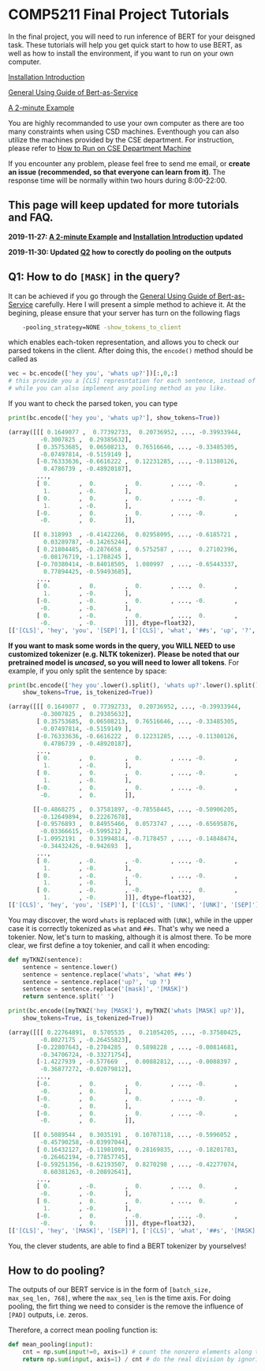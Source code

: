 # COMP5211 Final Project Tutorials

In the final project, you will need to run inference of BERT for your deisgned
task. These tutorials will help you get quick start to how to use BERT, as well
as how to install the environment, if you want to run on your own computer.

[Installation Introduction](Bert-as-Service_Install.md)

[General Using Guide of Bert-as-Service](https://github.com/hanxiao/bert-as-service#book-tutorial)

[A 2-minute Example](application.md)

You are highly recommanded to use your own computer as there are too many constraints
when using CSD machines. Eventhough you can also utilize the machines provided by the 
CSE department. For instruction, please refer to 
[How to Run on CSE Department Machine](cse_lab_machine.md)

<!-- **Don't forget to register your group at [this link](http://bit.ly/comp5211group)** -->

If you encounter any problem, please feel free to send me email, or **create an 
issue (recommended, so that everyone can learn from it)**. The response time will be normally within two hours during 8:00-22:00.

This page will keep updated for more tutorials and FAQ.
----

**2019-11-27: [A 2-minute Example](application.md) and [Installation Introduction](Bert-as-Service_Install.md) updated**

**2019-11-30: Updated [Q2](#how-to-do-pooling?) how to corectly do pooling on the outputs**

## Q1: How to do `[MASK]` in the query?

It can be achieved if you go through the [General Using Guide of Bert-as-Service](https://github.com/hanxiao/bert-as-service#book-tutorial) carefully. 
Here I will present a simple method to achieve it. At the begining, please ensure that your server has turn on the following flags

```bash
    -pooling_strategy=NONE -show_tokens_to_client
```

which enables each-token representation, and allows you to check our parsed 
tokens in the client. After doing this, the `encode()` method should be called as

```python
vec = bc.encode(['hey you', 'whats up?'])[:,0,:]
# this provide you a [CLS] represntation for each sentence, instead of mean pooling.
# while you can also implement any pooling method as you like.
```

If you want to check the parsed token, you can type

```python
print(bc.encode(['hey you', 'whats up?'], show_tokens=True))

(array([[[ 0.1649077 ,  0.77392733,  0.20736952, ..., -0.39933944,
         -0.3007825 ,  0.29385632],
        [ 0.35753685,  0.06508213,  0.76516646, ..., -0.33485305,
         -0.07497814, -0.5159149 ],
        [-0.76333636, -0.6616222 ,  0.12231285, ..., -0.11380126,
          0.4786739 , -0.48920187],
        ...,
        [ 0.        ,  0.        ,  0.        , ..., -0.        ,
          1.        , -0.        ],
        [ 0.        ,  0.        ,  0.        , ..., -0.        ,
          1.        , -0.        ],
        [-0.        ,  0.        ,  0.        , ..., -0.        ,
         -0.        ,  0.        ]],

       [[ 0.318993  , -0.41422266,  0.02958095, ..., -0.6185721 ,
          0.03289787, -0.14265244],
        [ 0.21804485, -0.2876658 ,  0.5752587 , ...,  0.27102396,
         -0.08176719, -1.1708245 ],
        [-0.70380414, -0.84018505,  1.080997  , ..., -0.65443337,
          0.77894425, -0.59493685],
        ...,
        [ 0.        ,  0.        ,  0.        , ...,  0.        ,
          1.        , -0.        ],
        [-0.        , -0.        ,  0.        , ..., -0.        ,
         -0.        , -0.        ],
        [ 0.        , -0.        ,  0.        , ...,  0.        ,
         -0.        , -0.        ]]], dtype=float32), 
[['[CLS]', 'hey', 'you', '[SEP]'], ['[CLS]', 'what', '##s', 'up', '?', '[SEP]']])
```

**If you want to mask some words in the query, you WILL NEED to use customized tokenizer (e.g. NLTK tokenizer).**
**Please be noted that our pretrained model is _uncased_, so you will need to lower**
**all tokens**. For example, if you only split the sentence by space:

```python
print(bc.encode(['hey you'.lower().split(), 'whats up?'.lower().split()], 
    show_tokens=True, is_tokenized=True))

(array([[[ 0.1649077 ,  0.77392733,  0.20736952, ..., -0.39933944,
         -0.3007825 ,  0.29385632],
        [ 0.35753685,  0.06508213,  0.76516646, ..., -0.33485305,
         -0.07497814, -0.5159149 ],
        [-0.76333636, -0.6616222 ,  0.12231285, ..., -0.11380126,
          0.4786739 , -0.48920187],
        ...,
        [ 0.        ,  0.        ,  0.        , ..., -0.        ,
          1.        , -0.        ],
        [ 0.        ,  0.        ,  0.        , ..., -0.        ,
          1.        , -0.        ],
        [-0.        ,  0.        ,  0.        , ..., -0.        ,
         -0.        ,  0.        ]],

       [[-0.4868275 ,  0.37581897, -0.78558445, ..., -0.50906205,
         -0.12649894,  0.22267678],
        [-0.9576893 ,  0.84955466,  0.0573747 , ..., -0.65695876,
         -0.03366615, -0.5995212 ],
        [-1.0952191 ,  0.31994814, -0.7178457 , ..., -0.14848474,
         -0.34432426, -0.942693  ],
        ...,
        [ 0.        , -0.        , -0.        , ..., -0.        ,
          1.        , -0.        ],
        [ 0.        , -0.        , -0.        , ..., -0.        ,
          1.        , -0.        ],
        [ 0.        , -0.        , -0.        , ...,  0.        ,
          1.        , -0.        ]]], dtype=float32), 
[['[CLS]', 'hey', 'you', '[SEP]'], ['[CLS]', '[UNK]', '[UNK]', '[SEP]']])
```

You may discover, the word `whats` is replaced with `[UNK]`, while in the upper
case it is correctly tokenized as `what` and `##s`. That's why we need a tokenier. 
Now, let's turn to masking, although it is almost there. To be more clear, we 
first define a toy tokenier, and call it when encoding:

```python
def myTKNZ(sentence):
    sentence = sentence.lower()
    sentence = sentence.replace('whats', 'what ##s')
    sentence = sentence.replace('up?', 'up ?')
    sentence = sentence.replace('[mask]', '[MASK]')
    return sentence.split(' ')

print(bc.encode([myTKNZ('hey [MASK]'), myTKNZ('whats [MASK] up?')], 
    show_tokens=True, is_tokenized=True))

(array([[[ 0.22764891,  0.5705535 ,  0.21054205, ..., -0.37580425,
         -0.8027175 , -0.26455823],
        [-0.22807643, -0.2704285 ,  0.5898228 , ..., -0.00814681,
         -0.34706724, -0.33271754],
        [-1.4227939 , -0.577669  ,  0.00882812, ..., -0.0088397 ,
         -0.36877272, -0.02079812],
        ...,
        [-0.        ,  0.        ,  0.        , ..., -0.        ,
         -0.        ,  0.        ],
        [-0.        ,  0.        ,  0.        , ..., -0.        ,
         -0.        ,  0.        ],
        [-0.        ,  0.        ,  0.        , ..., -0.        ,
         -0.        ,  0.        ]],

       [[ 0.5089544 ,  0.3035191 ,  0.10707118, ..., -0.5996052 ,
         -0.45790258, -0.03997044],
        [ 0.16432127, -0.11981091,  0.28169835, ..., -0.18201783,
         -0.26462194, -0.77857745],
        [-0.59251356, -0.62193507,  0.8270298 , ..., -0.42277074,
          0.60381263, -0.20892641],
        ...,
        [ 0.        , -0.        ,  0.        , ...,  0.        ,
         -0.        , -0.        ],
        [ 0.        ,  0.        ,  0.        , ...,  0.        ,
          1.        , -0.        ],
        [-0.        ,  0.        , -0.        , ..., -0.        ,
         -0.        ,  0.        ]]], dtype=float32), 
[['[CLS]', 'hey', '[MASK]', '[SEP]'], ['[CLS]', 'what', '##s', '[MASK]', 'up', '?', '[SEP]']])
```

You, the clever students, are able to find a BERT tokenizer by yourselves!

## How to do pooling?

The outputs of our BERT service is in the form of `[batch_size, max_seq_len, 768]`,
where the `max_seq_len` is the time axis. For doing pooling, the firt thing we 
need to consider is the remove the influence of `[PAD]` outputs, i.e. zeros. 

Therefore, a correct mean pooling function is:

```python
def mean_pooling(input):
    cnt = np.sum(input!=0, axis=1) # count the nonzero elements along the time axis
    return np.sum(input, axis=1) / cnt # do the real division by ignoring the padding output
```